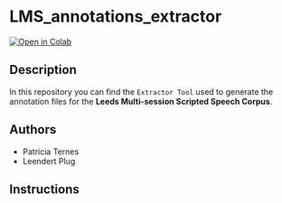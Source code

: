 # LMS_annotations_extractor

[![Open in Colab][colab-badge]][extractor-notebook]

## Description

In this repository you can find the `Extractor Tool` used to generate the
annotation files for the **Leeds Multi-session Scripted Speech Corpus**.

## Authors

- Patricia Ternes
- Leendert Plug

## Instructions



<!-- links -->
[colab-badge]: https://colab.research.google.com/assets/colab-badge.svg
[extractor-notebook]: https://colab.research.google.com/github/patricia-ternes/LMS_annotations_extractor/extractor.ipynb
